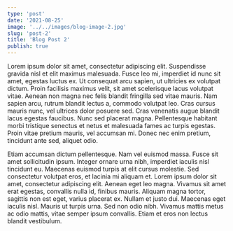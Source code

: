 ```yaml
---
type: 'post'
date: '2021-08-25'
image: '../../images/blog-image-2.jpg'
slug: 'post-2'
title: 'Blog Post 2'
publish: true
---
```


Lorem ipsum dolor sit amet, consectetur adipiscing elit. Suspendisse gravida nisl et elit maximus malesuada. Fusce leo mi, imperdiet id nunc sit amet, egestas luctus ex. Ut consequat arcu sapien, ut ultricies ex volutpat dictum. Proin facilisis maximus velit, sit amet scelerisque lacus volutpat vitae. Aenean non magna nec felis blandit fringilla sed vitae mauris. Nam sapien arcu, rutrum blandit lectus a, commodo volutpat leo. Cras cursus mauris nunc, vel ultrices dolor posuere sed. Cras venenatis augue blandit lacus egestas faucibus. Nunc sed placerat magna. Pellentesque habitant morbi tristique senectus et netus et malesuada fames ac turpis egestas. Proin vitae pretium mauris, vel accumsan mi. Donec nec enim pretium, tincidunt ante sed, aliquet odio.


Etiam accumsan dictum pellentesque. Nam vel euismod massa. Fusce sit amet sollicitudin ipsum. Integer ornare urna nibh, imperdiet iaculis nisl tincidunt eu. Maecenas euismod turpis at elit cursus molestie. Sed consectetur volutpat eros, et lacinia mi aliquam et. Lorem ipsum dolor sit amet, consectetur adipiscing elit. Aenean eget leo magna. Vivamus sit amet erat egestas, convallis nulla id, finibus mauris. Aliquam magna tortor, sagittis non est eget, varius placerat ex. Nullam et justo dui. Maecenas eget iaculis nisl. Mauris ut turpis urna. Sed non odio nibh. Vivamus mattis metus ac odio mattis, vitae semper ipsum convallis. Etiam et eros non lectus blandit vestibulum.
